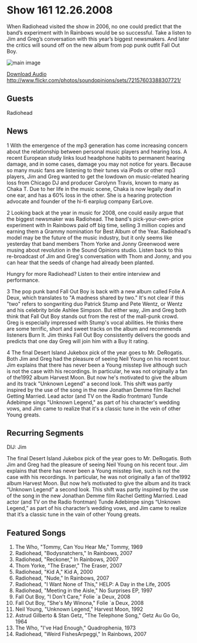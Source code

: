 # Show 161 12.26.2008
When Radiohead visited the show in 2006, no one could predict that the band’s experiment with In Rainbows would be so successful. Take a listen to Jim and Greg’s conversation with this year’s biggest newsmakers. And later the critics will sound off on the new album from pop punk outfit Fall Out Boy.

![main image]()

[Download Audio](http://audio.soundopinions.org/streams/2008/12/so_20081226.m3u)
http://www.flickr.com/photos/soundopinions/sets/72157603388307721/

## Guests
Radiohead

## News
1 With the emergence of the mp3 generation has come increasing concern about the relationship between personal music players and hearing loss. A recent European study links loud headphone habits to permanent hearing damage, and in some cases, damage you may not notice for years. Because so many music fans are listening to their tunes via iPods or other mp3 players, Jim and Greg wanted to get the lowdown on music-related hearing loss from Chicago DJ and producer Carolynn Travis, known to many as Chaka T. Due to her life in the music scene, Chaka is now legally deaf in one ear, and has a 60% loss in the other. She is a hearing protection advocate and founder of the hi-fi earplug company EarLove.

2 Looking back at the year in music for 2008, one could easily argue that the biggest newsmaker was Radiohead. The band's pick-your-own-price experiment with In Rainbows paid off big time, selling 3 million copies and earning them a Grammy nomination for Best Album of the Year. Radiohead's model may be the future of the music industry, but it only seems like yesterday that band members Thom Yorke and Jonny Greenwood were musing about revolution in the Sound Opinions studio. Listen back to this re-broadcast of Jim and Greg's conversation with Thom and Jonny, and you can hear that the seeds of change had already been planted.

Hungry for more Radiohead? Listen to their entire interview and performance.

3 The pop punk band Fall Out Boy is back with a new album called Folie A Deux, which translates to "A madness shared by two." It's not clear if this "two" refers to songwriting duo Patrick Stump and Pete Wentz, or Wentz and his celebrity bride Ashlee Simpson. But either way, Jim and Greg both think that Fall Out Boy stands out from the rest of the mall-punk crowd. Greg is especially impressed with Stump's vocal abilities. He thinks there are some terrific, short and sweet tracks on the album and recommends listeners Burn It. Jim thinks Fall Out Boy consistently delivers the goods and predicts that one day Greg will join him with a Buy It rating.

4 The final Desert Island Jukebox pick of the year goes to Mr. DeRogatis. Both Jim and Greg had the pleasure of seeing Neil Young on his recent tour. Jim explains that there has never been a Young misstep live although such is not the case with his recordings. In particular, he was not originally a fan of the1992 album Harvest Moon. But now he's motivated to give the album and its track "Unknown Legend" a second look. This shift was partly inspired by the use of the song in the new Jonathan Demme film Rachel Getting Married. Lead actor (and TV on the Radio frontman) Tunde Adebimpe sings "Unknown Legend," as part of his character's wedding vows, and Jim came to realize that it's a classic tune in the vein of other Young greats.

## Recurring Segments
DIJ: Jim

The final Desert Island Jukebox pick of the year goes to Mr. DeRogatis. Both Jim and Greg had the pleasure of seeing Neil Young on his recent tour. Jim explains that there has never been a Young misstep live, such is not the case with his recordings. In particular, he was not originally a fan of the1992 album Harvest Moon. But now he’s motivated to give the album and its track “Unknown Legend” a second look. This shift was partly inspired by the use of the song in the new Jonathan Demme film Rachel Getting Married. Lead actor (and TV on the Radio frontman) Tunde Adebimpe sings “Unknown Legend,” as part of his character’s wedding vows, and Jim came to realize that it’s a classic tune in the vain of other Young greats.

## Featured Songs
1. The Who, "Tommy, Can You Hear Me," Tommy, 1969
2. Radiohead, "Bodysnatchers," In Rainbows, 2007
3. Radiohead, "Reckoner," In Rainbows, 2007
4. Thom Yorke, "The Eraser," The Eraser, 2007
5. Radiohead, "Kid A," Kid A, 2000
6. Radiohead, "Nude," In Rainbows, 2007
7. Radiohead, "I Want None of This," HELP: A Day in the Life, 2005
8. Radiohead, "Meeting in the Aisle," No Surprises EP, 1997
9. Fall Out Boy, "I Don't Care," Folie `a Deux, 2008
10. Fall Out Boy, "She's My Winona," Folie `a Deux, 2008
11. Neil Young, "Unknown Legend," Harvest Moon, 1992
12. Astrud Gilberto & Stan Getz, "The Telephone Song," Getz Au Go Go, 1964
13. The Who, "I've Had Enough," Quadrophenia, 1973
14. Radiohead, "Weird FishesArpeggi," In Rainbows, 2007
